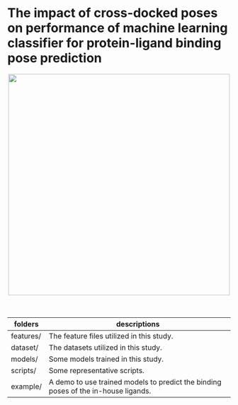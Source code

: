 # The impact of cross-docked poses on performance of machine learning classifier for protein-ligand binding pose prediction

<div align=center>
<img src="https://github.com/sc8668/ml_pose_prediction/blob/main/For_Table_of_Contents_Use_Only.jpg" width="500px" height="500px">
</div>     
                   
   
  
<br/>   
<br>  
  
  
folders  | descriptions  | 
---- | ----- |
features/  | The feature files utilized in this study. |
dataset/  | The datasets utilized in this study. |
models/  | Some models trained in this study. |
scripts/  | Some representative scripts. |
example/  | A demo to use trained models to predict the binding poses of the in-house ligands. |

